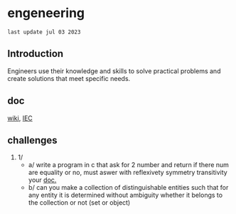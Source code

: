 # engeneering
`last update jul 03 2023`
## Introduction
Engineers use their knowledge and skills to solve practical problems and create solutions that meet specific needs.
## doc
<a href="https://en.m.wikipedia.org/wiki/Engineering">wiki</a>, <a href="https://www.electropedia.org">IEC</a>
## challenges 
1. 1/
   - a/ write a program in c that ask for 2 number and return if there num are equality or no, must aswer with reflexivety symmetry transitivity your <a href="https://www.electropedia.org/iev/iev.nsf/display?openform&ievref=102-01-01">doc.</a>
   - b/ can you make a collection of distinguishable entities such that for any entity it is determined without ambiguity whether it belongs to the collection or not (set or object)
